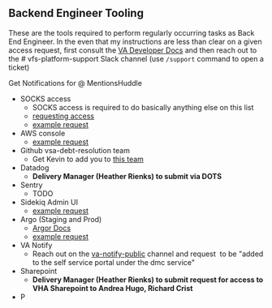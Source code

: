 ## Backend Engineer Tooling

These are the tools required to perform regularly occurring tasks as Back End Engineer. In the even that my instructions are less than clear on a given access request, first consult the [VA Developer Docs](https://depo-platform-documentation.scrollhelp.site/developer-docs/) and then reach out to the # vfs-platform-support Slack channel (use `/support` command to open a ticket)

Get Notifications for @ MentionsHuddle
- SOCKS access
	- SOCKS access is required to do basically anything else on this list
	- [requesting access](https://depo-platform-documentation.scrollhelp.site/getting-started/accessing-internal-tools-via-socks-proxy)
	- [example request](https://github.com/department-of-veterans-affairs/va.gov-team/issues/30264)
- AWS console
	- [example request](https://github.com/department-of-veterans-affairs/va.gov-team/issues/73385)
- Github vsa-debt-resolution team
	- Get Kevin to add you to [this team](https://github.com/orgs/department-of-veterans-affairs/teams/vsa-debt-resolution/)
- Datadog 
	- **Delivery Manager (Heather Rienks) to submit via DOTS** 
- Sentry
	- TODO
- Sidekiq Admin UI
	- [example request](https://github.com/department-of-veterans-affairs/va.gov-team/issues/59573)
- Argo (Staging and Prod)
	- [Argor Docs](../argo.md)
	- [example request](https://github.com/department-of-veterans-affairs/va.gov-team/issues/60449)
- VA Notify
	- Reach out on the [va-notify-public](https://dsva.slack.com/archives/C010R6AUPHT) channel and request  to be "added to the self service portal under the dmc service"
- Sharepoint
	-  **Delivery Manager (Heather Rienks) to submit request for access to VHA Sharepoint to Andrea Hugo, Richard Crist**
- P
